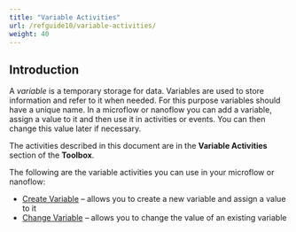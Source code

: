 ```yaml
---
title: "Variable Activities"
url: /refguide10/variable-activities/
weight: 40
---
```


## Introduction

A *variable* is a temporary storage for data. Variables are used to store information and refer to it when needed. For this purpose variables should have a unique name.
In a microflow or nanoflow you can add a variable, assign a value to it and then use it in activities or events. You can then change this value later if necessary. 

The activities described in this document are in the **Variable Activities** section of the **Toolbox**.

The following are the variable activities you can use in your microflow or nanoflow:

* [Create Variable](/refguide10/create-variable/) – allows you to create a new variable and assign a value to it
* [Change Variable](/refguide10/change-variable/) – allows you to change the value of an existing variable 
